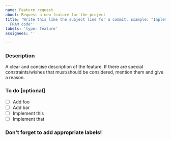 ```yaml
---
name: Feature request
about: Request a new feature for the project
title: 'Write this like the subject line for a commit. Example: "Implement low-level
  FRAM code"'
labels: 'type: feature'
assignees: ''

---
```


### Description

A clear and concise description of the feature. If there are special constraints/wishes that must/should be considered, mention them and give a reason.


### To do [optional]

- [ ] Add foo
- [ ] Add bar
- [ ] Implement this
- [ ] Implement that

### Don't forget to add appropriate labels!
